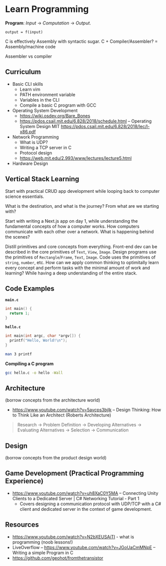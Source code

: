 # Learn Programming

**Program**: *Input* -> *Computation* -> *Output*.

```
output = f(input)
```

C is effectively Assembly with syntactic sugar. C + Compiler/Assembler? = Assembly/machine code

Assembler vs compiler

## Curriculum

- Basic CLI skills
  - Learn vim
  - PATH environment variable
  - Variables in the CLI
  - Compile a basic C program with GCC
- Operating System Development
  - https://wiki.osdev.org/Bare_Bones
  - https://pdos.csail.mit.edu/6.828/2018/schedule.html – Operating System Design MIT https://pdos.csail.mit.edu/6.828/2018/lec/l-x86.pdf
- Network Programming
  - What is UDP? 
  - Writing a TCP server in C
  - Protocol design
  - https://web.mit.edu/2.993/www/lectures/lecture5.html 
- Hardware Design

## Vertical Stack Learning

Start with practical CRUD app development while looping back to computer science essentials.

What is the destination, and what is the journey? From what are we starting with?

Start with writing a Next.js app on day 1, while understanding the fundamental concepts of how a computer works. How computers communicate with each other over a network. What is happening behind the scenes?

Distill primitives and core concepts from everything. Front-end dev can be described in the core primitives of `Text`, `View`, `Image`. Design programs use the primitives of `Rectangle`/`Frame`, `Text`, `Image`. Code uses the primitives of `string`, `number`, etc. How can we apply common thinking to optimitally learn every concept and perform tasks with the minimal amount of work and learning? While having a deep understanding of the entire stack.

## Code Examples

**`main.c`**

```c
int main() {
  return 1;
}
```

**`hello.c`**

```c
int main(int argc, char *argv[]) {
  printf("Hello, World!\n");
}
```

```sh
man 3 printf
```


**Compiling a C program**

```sh
gcc hello.c -o hello -Wall
```

## Architecture

(borrow concepts from the architecture world)

- https://www.youtube.com/watch?v=5avcps3bjlk – Design Thinking: How to Think Like an Architect (Roberts Architecture)

> Research -> Problem Definition -> Developing Alternatives -> Evaluating Alternatives -> Selection -> Communication

## Design

(borrow concepts from the product design world)

## Game Development (Practical Programming Experience)

- https://www.youtube.com/watch?v=uh8XaC0Y5MA – Connecting Unity Clients to a Dedicated Server | C# Networking Tutorial - Part 1
  - Covers designing a communication protocol with UDP/TCP with a C# client and dedicated server in the context of game development.


## Resources

- https://www.youtube.com/watch?v=N2bXEUSAiTI - what is programming (noob lessons!)
- LiveOverflow – https://www.youtube.com/watch?v=JGoUaCmMNpE – Writing a simple Program in C
- https://github.com/geohot/fromthetransistor
